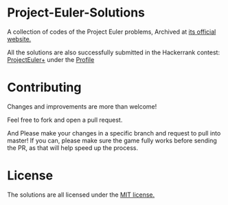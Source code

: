 # Project-Euler-Solutions

A collection of codes of the Project Euler problems, Archived at [its official website.](https://projecteuler.net/archives)

All the solutions are also successfully submitted in the Hackerrank contest: [ProjectEuler+](https://www.hackerrank.com/contests/projecteuler/challenges) under the [Profile](https://www.hackerrank.com/Shivam010)

# Contributing

Changes and improvements are more than welcome!

Feel free to fork and open a pull request.

And Please make your changes in a specific branch and request to pull into master! If you can, please make sure the game fully works before sending the PR, as that will help speed up the process.

# License

The solutions are all licensed under the [MIT license.](https://github.com/Shivam010/Project-Euler-Solutions/blob/master/LICENSE)
